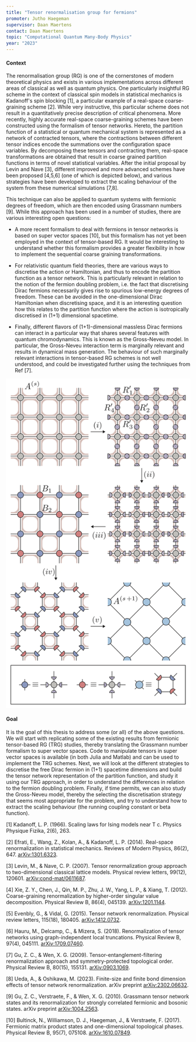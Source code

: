 ```yaml
---
title: "Tensor renormalisation group for fermions"
promoter: Jutho Haegeman
supervisor: Daan Maertens
contact: Daan Maertens
topic: "Computational Quantum Many-Body Physics"
year: "2023"
---
```


#### Context

The renormalisation group (RG) is one of the cornerstones of modern theoretical physics and exists in various implementations across different areas of classical as well as quantum physics. One particularly insightful RG scheme in the context of classical spin models in statistical mechanics is Kadanoff's spin blocking \[1\], a particular example of a real-space coarse-graining scheme \[2\].  While very instructive, this particular scheme does not result in a quantitatively precise description of critical phenomena. More recently, highly accurate real-space coarse-graining schemes have been constructed using the formalism of tensor networks. Hereto, the partition function of a statistical or quantum mechanical system is represented as a network of contracted tensors, where the contractions between different tensor indices encode the summations over the configuration space variables. By decomposing these tensors and contracting them, real-space transformations are obtained that result in coarse grained partition functions in terms of novel statistical variables. After the initial proposal by Levin and Nave \[3\], different improved and more advanced schemes have been proposed \[4,5,6\] (one of which is depicted below), and various strategies have been developed to extract the scaling behaviour of the system from these numerical simulations \[7,8\].

This technique can also be applied to quantum systems with fermionic degrees of freedom, which are then encoded using Grassmann numbers \[9\]. While this approach has been used in a number of studies, there are various interesting open questions:

* A more recent formalism to deal with fermions in tensor networks is based on super vector spaces \[10\], but this formalism has not yet been employed in the context of tensor-based RG. It would be interesting to understand whether this formalism provides a greater flexibility in how to implement the sequential coarse graining transformations.

* For relativistic quantum field theories, there are various ways to discretise the action or Hamiltonian, and thus to encode the partition function as a tensor network. This is particularly relevant in relation to the notion of the fermion doubling problem, i.e. the fact that discretising Dirac fermions necessarily gives rise to spurious low-energy degrees of freedom. These can be avoided in the one-dimensional Dirac Hamiltonian when discretising space, and it is an interesting question how this relates to the partition function where the action is isotropically discretised in (1+1) dimensional spacetime.

* Finally, different flavors of (1+1)-dimensional massless Dirac fermions can interact in a particular way that shares several features with quantum chromodynamics. This is known as the Gross-Neveu model. In particular, the Gross-Neveu interaction term is marginally relevant and results in dynamical mass generation. The behaviour of such marginally relevant interactions in tensor-based RG schemes is not well understood, and could be investigated further using the techniques from Ref \[7\].




![A specific tensor-based RG implementation](/images/thesistopics/2023JHaegeman1.png)

#### Goal

It is the goal of this thesis to address some (or all) of the above questions. We will start with replicating some of the existing results from fermionic tensor-based RG (TRG) studies, thereby translating the Grassmann number formalism to super vector spaces. Code to manipulate tensors in super vector spaces is available (in both Julia and Matlab) and can be used to implement the TRG schemes. Next, we will look at the different strategies to discretise the free Dirac fermion in (1+1) spacetime dimensions and build the tensor network representation of the partition function, and study it using our TRG approach, in order to understand the differences in relation to the fermion doubling problem. Finally, if time permits, we can also study the Gross-Neveu model, thereby the selecting the discretisation strategy that seems most appropriate for the problem, and try to understand how to extract the scaling behaviour (the running coupling constant or beta function).


\[1\] Kadanoff, L. P. (1966). Scaling laws for Ising models near T c. Physics Physique Fizika, 2(6), 263.

\[2\] Efrati, E., Wang, Z., Kolan, A., & Kadanoff, L. P. (2014). Real-space renormalization in statistical mechanics. Reviews of Modern Physics, 86(2), 647. [arXiv:1301.6323](http://arxiv.org/abs/arXiv:1301.6323).

\[3\] Levin, M., & Nave, C. P. (2007). Tensor renormalization group approach to two-dimensional classical lattice models. Physical review letters, 99(12), 120601. [arXiv:cond-mat/0611687](http://arxiv.org/abs/cond-mat/0611687).

\[4\] Xie, Z. Y., Chen, J., Qin, M. P., Zhu, J. W., Yang, L. P., & Xiang, T. (2012). Coarse-graining renormalization by higher-order singular value decomposition. Physical Review B, 86(4), 045139. [arXiv:1201.1144](http://arxiv.org/abs/arXiv:1201.1144).

\[5\] Evenbly, G., & Vidal, G. (2015). Tensor network renormalization. Physical review letters, 115(18), 180405. [arXiv:1412.0732](http://arxiv.org/abs/arXiv:1412.0732).

\[6\] Hauru, M., Delcamp, C., & Mizera, S. (2018). Renormalization of tensor networks using graph-independent local truncations. Physical Review B, 97(4), 045111. [arXiv:1709.07460](http://arxiv.org/abs/arXiv:1709.07460).

\[7\] Gu, Z. C., & Wen, X. G. (2009). Tensor-entanglement-filtering renormalization approach and symmetry-protected topological order. Physical Review B, 80(15), 155131. [arXiv:0903.1069](http://arxiv.org/abs/arXiv:0903.1069).

\[8\] Ueda, A., & Oshikawa, M. (2023). Finite-size and finite bond dimension effects of tensor network renormalization. arXiv preprint [arXiv:2302.06632](http://arxiv.org/abs/arXiv:2302.06632).

\[9\] Gu, Z. C., Verstraete, F., & Wen, X. G. (2010). Grassmann tensor network states and its renormalization for strongly correlated fermionic and bosonic states. arXiv preprint [arXiv:1004.2563](http://arxiv.org/abs/arXiv:1004.2563).

\[10\] Bultinck, N., Williamson, D. J., Haegeman, J., & Verstraete, F. (2017). Fermionic matrix product states and one-dimensional topological phases. Physical Review B, 95(7), 075108. [arXiv:1610.07849](http://arxiv.org/abs/arXiv:1610.07849).
